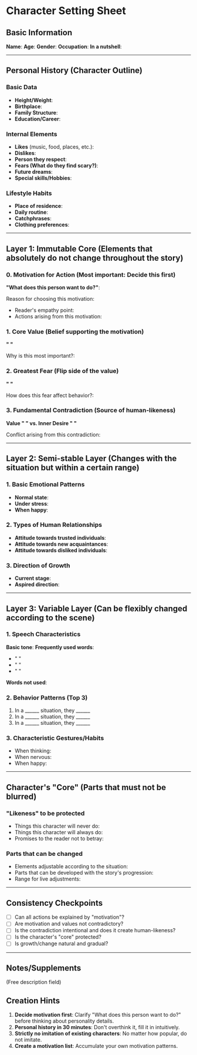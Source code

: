 # Character Setting Sheet

## Basic Information
**Name**:
**Age**:
**Gender**:
**Occupation**:
**In a nutshell**:

---

## Personal History (Character Outline)
### Basic Data
- **Height/Weight**:
- **Birthplace**:
- **Family Structure**:
- **Education/Career**:

### Internal Elements
- **Likes** (music, food, places, etc.):
- **Dislikes**:
- **Person they respect**:
- **Fears (What do they find scary?)**:
- **Future dreams**:
- **Special skills/Hobbies**:

### Lifestyle Habits
- **Place of residence**:
- **Daily routine**:
- **Catchphrases**:
- **Clothing preferences**:

---

## Layer 1: Immutable Core (Elements that absolutely do not change throughout the story)

### 0. Motivation for Action (Most important: Decide this first)
**"What does this person want to do?"**:

Reason for choosing this motivation:
- Reader's empathy point:
- Actions arising from this motivation:

### 1. Core Value (Belief supporting the motivation)
**" "**

Why is this most important?:


### 2. Greatest Fear (Flip side of the value)
**" "**

How does this fear affect behavior?:


### 3. Fundamental Contradiction (Source of human-likeness)
**Value " " vs. Inner Desire " "**

Conflict arising from this contradiction:


---

## Layer 2: Semi-stable Layer (Changes with the situation but within a certain range)

### 1. Basic Emotional Patterns
- **Normal state**:
- **Under stress**:
- **When happy**:

### 2. Types of Human Relationships
- **Attitude towards trusted individuals**:
- **Attitude towards new acquaintances**:
- **Attitude towards disliked individuals**:

### 3. Direction of Growth
- **Current stage**:
- **Aspired direction**:

---

## Layer 3: Variable Layer (Can be flexibly changed according to the scene)

### 1. Speech Characteristics
**Basic tone**:
**Frequently used words**:
- " "
- " "
- " "

**Words not used**:

### 2. Behavior Patterns (Top 3)
1. In a ______ situation, they ______
2. In a ______ situation, they ______
3. In a ______ situation, they ______

### 3. Characteristic Gestures/Habits
- When thinking:
- When nervous:
- When happy:

---

## Character's "Core" (Parts that must not be blurred)

### "Likeness" to be protected
- Things this character will never do:
- Things this character will always do:
- Promises to the reader not to betray:

### Parts that can be changed
- Elements adjustable according to the situation:
- Parts that can be developed with the story's progression:
- Range for live adjustments:

---

## Consistency Checkpoints
- [ ] Can all actions be explained by "motivation"?
- [ ] Are motivation and values not contradictory?
- [ ] Is the contradiction intentional and does it create human-likeness?
- [ ] Is the character's "core" protected?
- [ ] Is growth/change natural and gradual?

---

## Notes/Supplements
(Free description field)


## Creation Hints
1. **Decide motivation first**: Clarify "What does this person want to do?" before thinking about personality details.
2. **Personal history in 30 minutes**: Don't overthink it, fill it in intuitively.
3. **Strictly no imitation of existing characters**: No matter how popular, do not imitate.
4. **Create a motivation list**: Accumulate your own motivation patterns.